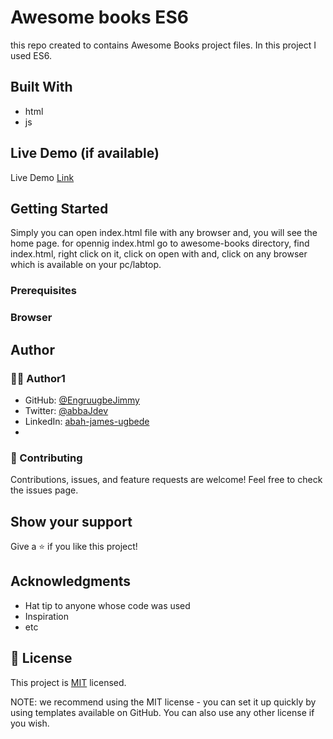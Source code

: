 # Awesome books ES6
this repo created to contains Awesome Books project files. In this project I used ES6.

## Built With
- html
- js

## Live Demo (if available)
Live Demo [Link](#)

## Getting Started
Simply you can open index.html file with any browser and, you will see the home page.
for opennig index.html go to awesome-books directory, find index.html, right click on it, click on open with and, click on any browser which is available on your pc/labtop. 
### Prerequisites
### Browser


## Author
### 🧑🏻 Author1
- GitHub: [@EngruugbeJimmy](https://github.com/EngruugbeJimmy)
- Twitter: [@abbaJdev](https://twitter.com/abbaJdev)
- LinkedIn: [abah-james-ugbede](https://www.linkedin.com/in/abah-james-ugbede-356982159/)
- 
### 🤝 Contributing
Contributions, issues, and feature requests are welcome!
Feel free to check the issues page.
## Show your support
Give a ⭐️ if you like this project!

## Acknowledgments
- Hat tip to anyone whose code was used
- Inspiration
- etc
## 📝 License

This project is [MIT](https://github.com/git/git-scm.com/blob/main/MIT-LICENSE.txt) licensed.

NOTE: we recommend using the MIT license - you can set it up quickly by using templates available on GitHub. You can also use any other license if you wish.
